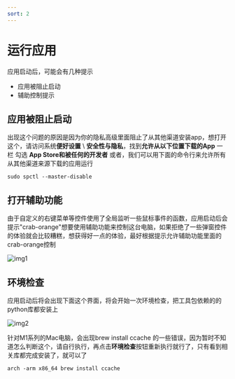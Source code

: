 ```yaml
---
sort: 2
---
```


# 运行应用
应用启动后，可能会有几种提示
- 应用被阻止启动
- 辅助控制提示

## 应用被阻止启动
出现这个问题的原因是因为你的隐私高级里面阻止了从其他渠道安装app，想打开这个，请访问系统**便好设置** \ **安全性与隐私**，找到**允许从以下位置下载的App** 一栏 勾选 **App Store和被任何的开发者** 或者，我们可以用下面的命令行来允许所有从其他渠道来源下载的应用运行
```
sudo spctl --master-disable
```

## 打开辅助功能
由于自定义的右键菜单等控件使用了全局监听一些鼠标事件的函数，应用启动后会提示"crab-orange"想要使用辅助功能来控制这台电脑，如果拒绝了一些弹窗控件的体验就会比较糟糕，想获得好一点的体验，最好根据提示允许辅助功能里面的crab-orange控制

![img1](https://github.githubassets.com/images/icons/emoji/octocat.png)

## 环境检查
应用启动后将会出现下面这个界面，将会开始一次环境检查，把工具包依赖的的python库都安装上

![img2](https://github.githubassets.com/images/icons/emoji/octocat.png)

针对M1系列的Mac电脑，会出现brew install ccache 的一些错误，因为暂时不知道怎么判断这个，请自行执行，再点击**环境检查**按钮重新执行就行了，只有看到相关库都完成安装了，就可以了

```
arch -arm x86_64 brew install ccache
```
